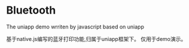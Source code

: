# Bluetooth
The uniapp demo wrriten by javascript based on uniapp

基于native.js编写的蓝牙打印功能,归属于uniapp框架下。
仅用于demo演示。
